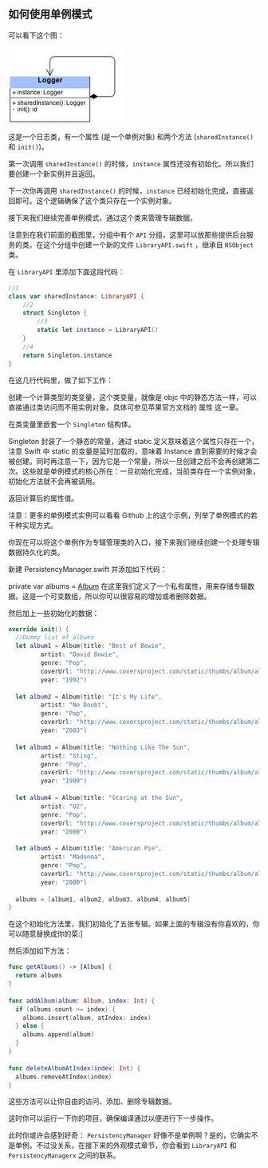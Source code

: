 ## 如何使用单例模式

可以看下这个图：

![](../images/singleton1.png)

这是一个日志类，有一个属性 (是一个单例对象) 和两个方法 (`sharedInstance()` 和 `init()`)。

第一次调用 `sharedInstance()` 的时候，`instance` 属性还没有初始化。所以我们要创建一个新实例并且返回。

下一次你再调用 `sharedInstance()` 的时候，`instance` 已经初始化完成，直接返回即可。这个逻辑确保了这个类只存在一个实例对象。

接下来我们继续完善单例模式，通过这个类来管理专辑数据。

注意到在我们前面的截图里，分组中有个 `API` 分组，这里可以放那些提供后台服务的类。在这个分组中创建一个新的文件 `LibraryAPI.swift` ，继承自 `NSObject` 类。

在 `LibraryAPI` 里添加下面这段代码：

```swift
//1
class var sharedInstance: LibraryAPI {
    //2
    struct Singleton {
        //3
        static let instance = LibraryAPI()
    }
    //4
    return Singleton.instance
}
```

在这几行代码里，做了如下工作：

创建一个计算类型的类变量，这个类变量，就像是 objc 中的静态方法一样，可以直接通过类访问而不用实例对象。具体可参见苹果官方文档的 属性 这一章。

在类变量里嵌套一个 `Singleton` 结构体。

Singleton 封装了一个静态的常量，通过 static 定义意味着这个属性只存在一个，注意 Swift 中 static 的变量是延时加载的，意味着 Instance 直到需要的时候才会被创建。同时再注意一下，因为它是一个常量，所以一旦创建之后不会再创建第二次。这些就是单例模式的核心所在：一旦初始化完成，当前类存在一个实例对象，初始化方法就不会再被调用。

返回计算后的属性值。

注意：更多的单例模式实例可以看看 Github 上的这个示例，列举了单例模式的若干种实现方式。

你现在可以将这个单例作为专辑管理类的入口，接下来我们继续创建一个处理专辑数据持久化的类。

新建 PersistencyManager.swift 并添加如下代码：

private var albums = [Album]()
在这里我们定义了一个私有属性，用来存储专辑数据。这是一个可变数组，所以你可以很容易的增加或者删除数据。

然后加上一些初始化的数据：

```swift
override init() {
  //Dummy list of albums
  let album1 = Album(title: "Best of Bowie",
         artist: "David Bowie",
         genre: "Pop",
         coverUrl: "http://www.coversproject.com/static/thumbs/album/album_david%20bowie_best%20of%20bowie.png",
         year: "1992")

  let album2 = Album(title: "It's My Life",
         artist: "No Doubt",
         genre: "Pop",
         coverUrl: "http://www.coversproject.com/static/thumbs/album/album_no%20doubt_its%20my%20life%20%20bathwater.png",
         year: "2003")

  let album3 = Album(title: "Nothing Like The Sun",
         artist: "Sting",
         genre: "Pop",
         coverUrl: "http://www.coversproject.com/static/thumbs/album/album_sting_nothing%20like%20the%20sun.png",
         year: "1999")

  let album4 = Album(title: "Staring at the Sun",
         artist: "U2",
         genre: "Pop",
         coverUrl: "http://www.coversproject.com/static/thumbs/album/album_u2_staring%20at%20the%20sun.png",
         year: "2000")

  let album5 = Album(title: "American Pie",
         artist: "Madonna",
         genre: "Pop",
         coverUrl: "http://www.coversproject.com/static/thumbs/album/album_madonna_american%20pie.png",
         year: "2000")

  albums = [album1, album2, album3, album4, album5]
}
```

在这个初始化方法里，我们初始化了五张专辑。如果上面的专辑没有你喜欢的，你可以随意替换成你的菜:]

然后添加如下方法：

```swift
func getAlbums() -> [Album] {
  return albums
}

func addAlbum(album: Album, index: Int) {
  if (albums.count >= index) { 
    albums.insert(album, atIndex: index)
  } else {
    albums.append(album)
  }
}

func deleteAlbumAtIndex(index: Int) {
  albums.removeAtIndex(index)
}
```

这些方法可以让你自由的访问、添加、删除专辑数据。

这时你可以运行一下你的项目，确保编译通过以便进行下一步操作。

此时你或许会感到好奇： `PersistencyManager` 好像不是单例啊？是的，它确实不是单例。不过没关系，在接下来的外观模式章节，你会看到 `LibraryAPI` 和 `PersistencyManagerx` 之间的联系。

